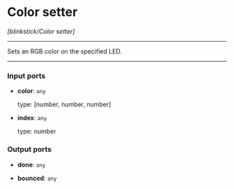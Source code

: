 # Color setter

_[blinkstick/Color setter]_

---

Sets an RGB color on the specified LED.  

---

### Input ports

* __color__: ` any `


    type: [number, number, number]  


* __index__: ` any `


    type: number  

### Output ports

* __done__: ` any `


* __bounced__: ` any `

